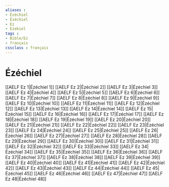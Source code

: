```yaml
---
aliases : 
- Ézéchiel
- Ézéchiel
- Ez
- Ezekiel
tags : 
- Bible/Ez
- français
cssclass : français
---
```


# Ézéchiel

[[AELF Ez 1|Ézéchiel 1]]
[[AELF Ez 2|Ézéchiel 2]]
[[AELF Ez 3|Ézéchiel 3]]
[[AELF Ez 4|Ézéchiel 4]]
[[AELF Ez 5|Ézéchiel 5]]
[[AELF Ez 6|Ézéchiel 6]]
[[AELF Ez 7|Ézéchiel 7]]
[[AELF Ez 8|Ézéchiel 8]]
[[AELF Ez 9|Ézéchiel 9]]
[[AELF Ez 10|Ézéchiel 10]]
[[AELF Ez 11|Ézéchiel 11]]
[[AELF Ez 12|Ézéchiel 12]]
[[AELF Ez 13|Ézéchiel 13]]
[[AELF Ez 14|Ézéchiel 14]]
[[AELF Ez 15|Ézéchiel 15]]
[[AELF Ez 16|Ézéchiel 16]]
[[AELF Ez 17|Ézéchiel 17]]
[[AELF Ez 18|Ézéchiel 18]]
[[AELF Ez 19|Ézéchiel 19]]
[[AELF Ez 20|Ézéchiel 20]]
[[AELF Ez 21|Ézéchiel 21]]
[[AELF Ez 22|Ézéchiel 22]]
[[AELF Ez 23|Ézéchiel 23]]
[[AELF Ez 24|Ézéchiel 24]]
[[AELF Ez 25|Ézéchiel 25]]
[[AELF Ez 26|Ézéchiel 26]]
[[AELF Ez 27|Ézéchiel 27]]
[[AELF Ez 28|Ézéchiel 28]]
[[AELF Ez 29|Ézéchiel 29]]
[[AELF Ez 30|Ézéchiel 30]]
[[AELF Ez 31|Ézéchiel 31]]
[[AELF Ez 32|Ézéchiel 32]]
[[AELF Ez 33|Ézéchiel 33]]
[[AELF Ez 34|Ézéchiel 34]]
[[AELF Ez 35|Ézéchiel 35]]
[[AELF Ez 36|Ézéchiel 36]]
[[AELF Ez 37|Ézéchiel 37]]
[[AELF Ez 38|Ézéchiel 38]]
[[AELF Ez 39|Ézéchiel 39]]
[[AELF Ez 40|Ézéchiel 40]]
[[AELF Ez 41|Ézéchiel 41]]
[[AELF Ez 42|Ézéchiel 42]]
[[AELF Ez 43|Ézéchiel 43]]
[[AELF Ez 44|Ézéchiel 44]]
[[AELF Ez 45|Ézéchiel 45]]
[[AELF Ez 46|Ézéchiel 46]]
[[AELF Ez 47|Ézéchiel 47]]
[[AELF Ez 48|Ézéchiel 48]]
